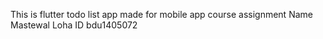 This is flutter todo list app made for mobile app course assignment 
Name Mastewal Loha 
ID bdu1405072
